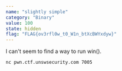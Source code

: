 ```yaml
---
name: "slightly simple"
category: "Binary"
value: 100
state: hidden
flag: "FLAG{ov3rfl0w_t0_W1n_btXcBWYxdyw}"
---
```


I can't seem to find a way to run win().

```
nc pwn.ctf.unswsecurity.com 7005
```